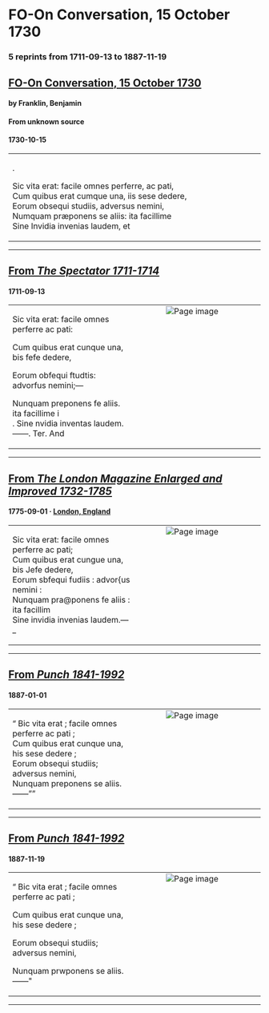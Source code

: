 
# FO-On Conversation, 15 October 1730

### 5 reprints from 1711-09-13 to 1887-11-19

## [FO-On Conversation, 15 October 1730](https://founders.archives.gov/documents/Franklin/01-01-02-0055)

#### by Franklin, Benjamin

#### From unknown source

#### 1730-10-15

<table style="width: 100%;"><tr><td style="width: 50%">

.  
  
Sic vita erat: facile omnes perferre, ac pati,  
Cum quibus erat cumque una, iis sese dedere,  
Eorum obsequi studiis, adversus nemini,  
Numquam præponens se aliis: ita facillime  
Sine Invidia invenias laudem, et 
</td></tr></table>

---

## [From _The Spectator 1711-1714_](https://archive.org/details/sim_spectator-1711_1711-09-13_1-8_169/page/n0/mode/1up?view=theater)

#### 1711-09-13

<table style="width: 100%;"><tr><td style="width: 50%">

  
  
  
Sic vita erat: facile omnes perferre ac pati:  
  
Cum quibus erat cunque una, bis fefe dedere,  
  
Eorum obfequi ftudtis: advorfus nemini;—  
  
Nunquam preponens fe aliis. ita facillime i  
. Sine nvidia inventas laudem.——. Ter. And
</td><td style="width: 50%; max-height: 75%; margin: auto; display: block;">
<img alt="Page image" src="https://iiif.archive.org/iiif/sim_spectator-1711_1711-09-13_1-8_169&#0036;0/pct:7.195846,25.395778,69.102374,12.159191/600,/0/default.jpg"/>
</td>
</tr></table>

---

## [From _The London Magazine Enlarged and Improved 1732-1785_](https://archive.org/details/sim_london-magazine-enlarged-and-improved_1775-09_44/page/n55/mode/1up?view=theater)

#### 1775-09-01 &middot; [London, England](http://dbpedia.org/resource/London)

<table style="width: 100%;"><tr><td style="width: 50%">

  
  
Sic vita erat: facile omnes perferre ac pati;  
Cum quibus erat cungue una, bis Jefe dedere,  
Eorum sbfequi fudiis : advor{us nemini :  
Nunquam pra@ponens fe aliis : ita facillim  
Sine invidia invenias laudem.—_
</td><td style="width: 50%; max-height: 75%; margin: auto; display: block;">
<img alt="Page image" src="https://iiif.archive.org/iiif/sim_london-magazine-enlarged-and-improved_1775-09_44&#0036;55/pct:58.200246,24.354620,35.042998,5.944293/600,/0/default.jpg"/>
</td>
</tr></table>

---

## [From _Punch 1841-1992_](https://archive.org/details/sim_punch_1887_93/page/n310/mode/1up?view=theater)

#### 1887-01-01

<table style="width: 100%;"><tr><td style="width: 50%">

  
  
“ Bic vita erat ; facile omnes perferre ac pati ;  
Cum quibus erat cunque una, his sese dedere ;  
Eorum obsequi studiis; adversus nemini,  
Nunquam preponens se aliis.——””
</td><td style="width: 50%; max-height: 75%; margin: auto; display: block;">
<img alt="Page image" src="https://iiif.archive.org/iiif/sim_punch_1887_93&#0036;310/pct:54.063604,17.903087,21.849234,3.001715/600,/0/default.jpg"/>
</td>
</tr></table>

---

## [From _Punch 1841-1992_](https://archive.org/details/sim_punch_1887-11-19_93_2419/page/n2/mode/1up?view=theater)

#### 1887-11-19

<table style="width: 100%;"><tr><td style="width: 50%">

  
  
“ Bic vita erat ; facile omnes perferre ac pati ;  
  
Cum quibus erat cunque una, his sese dedere ;  
  
Eorum obsequi studiis; adversus nemini,  
  
Nunquam prwponens se aliis.——&quot;
</td><td style="width: 50%; max-height: 75%; margin: auto; display: block;">
<img alt="Page image" src="https://iiif.archive.org/iiif/sim_punch_1887-11-19_93_2419&#0036;2/pct:53.235653,14.874302,22.741148,3.282123/600,/0/default.jpg"/>
</td>
</tr></table>

---

